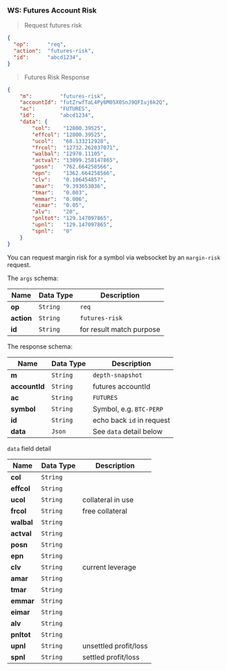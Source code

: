 ### WS: Futures Account Risk

>  Request futures risk

```json
{
  "op":      "req", 
  "action":  "futures-risk", 
  "id":      "abcd1234", 
}
```

> Futures Risk Response 

```json
{
    "m":         "futures-risk",
    "accountId": "futZrwfTaL4Py6M05X0SnJ9QFIuj6k2Q",
    "ac":        "FUTURES",
    "id":        "abcd1234",
    "data": {
        "col":    "12800.39525",
        "effcol": "12800.39525",
        "ucol":   "68.133212928",
        "frcol":  "12732.262037071",
        "walbal": "12970.11105",
        "actval": "13099.258147865",
        "posn":   "762.664258566",
        "epn":    "1362.664258566",
        "clv":    "0.106454857",
        "amar":   "9.393653036",
        "tmar":   "0.003",
        "emmar":  "0.006",
        "eimar":  "0.05",
        "alv":    "20",
        "pnltot": "129.147097865",  
        "upnl":   "129.147097865",
        "spnl":   "0"
    }
}
```

You can request margin risk for a symbol via websocket by an `margin-risk` request. 

The `args` schema:

 Name           | Data Type | Description                
--------------- | --------- | -------------------------- 
**op**          | `String`  | `req`                      
**action**      | `String`  | `futures-risk`      
**id**          | `String`  | for result match purpose

The response schema:

 Name         | Data Type | Description                   
------------- | --------- | ----------------------------- 
**m**         | `String`  | `depth-snapshot`
**accountId** | `String`  | futures accountId
**ac**        | `String`  | `FUTURES`
**symbol**    | `String`  | Symbol, e.g. `BTC-PERP`  
**id**        | `String`  | echo back `id` in request    
**data**      | `Json`    | See `data` detail below

`data` field detail

 Name      | Data Type | Description
---------- | --------- | -----------------------------
**col**    | `String`  | 
**effcol** | `String`  | 
**ucol**   | `String`  | collateral in use
**frcol**  | `String`  | free collateral 
**walbal** | `String`  | 
**actval** | `String`  | 
**posn**   | `String`  | 
**epn**    | `String`  | 
**clv**    | `String`  | current leverage
**amar**   | `String`  | 
**tmar**   | `String`  | 
**emmar**  | `String`  | 
**eimar**  | `String`  | 
**alv**    | `String`  | 
**pnltot** | `String`  | 
**upnl**   | `String`  | unsettled profit/loss
**spnl**   | `String`  | settled profit/loss

